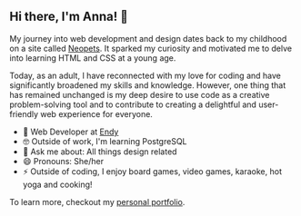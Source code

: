 ## Hi there, I'm Anna! 👋

My journey into web development and design dates back to my childhood on a site called <a href="https://en.wikipedia.org/wiki/Neopets" target=”_blank”/>Neopets</a>. It sparked my curiosity and motivated me to delve into learning HTML and CSS at a young age.

Today, as an adult, I have reconnected with my love for coding and have significantly broadened my skills and knowledge. However, one thing that has remained unchanged is my deep desire to use code as a creative problem-solving tool and to contribute to creating a delightful and user-friendly web experience for everyone.

- 💼 Web Developer at <a href="https://endy.com/ target=”_blank”">Endy</a>
- 🤓 Outside of work, I'm learning PostgreSQL
- 💬 Ask me about: All things design related
- 😄 Pronouns: She/her
- ⚡️ Outside of coding, I enjoy board games, video games, karaoke, hot yoga and cooking!

To learn more, checkout my <a href="https://annaliang.dev/" target=”_blank”>personal portfolio</a>.
